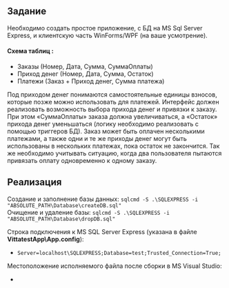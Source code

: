 ## Задание

Необходимо создать простое приложение, с БД на MS Sql Server Express, и клиентскую часть
WinForms/WPF (на ваше усмотрение).

#### Схема таблиц :
- Заказы (Номер, Дата, Сумма, СуммаОплаты)
- Приход денег (Номер, Дата, Сумма, Остаток)
- Платежи (Заказ + Приход денег, Сумма платежа)

Под приходом денег понимаются самостоятельные единицы взносов, которые позже можно
использовать для платежей. Интерфейс должен реализовать возможность выбора прихода денег
и привязки к заказу. При этом «СуммаОплаты» заказа должна увеличиваться, а «Остаток» прихода
денег уменьшаться (логику необходимо реализовать с помощью триггеров БД). Заказ может быть
оплачен несколькими платежами, а также одни и те же приходы денег могут быть использованы
в нескольких платежах, пока остаток не закончится. Так же необходимо учитывать ситуацию, когда
два пользователя пытаются привязать оплату одновременно к одному заказу.

## Реализация

Создание и заполнение базы данных: ```sqlcmd -S .\SQLEXPRESS -i "ABSOLUTE_PATH\Database\createDB.sql"``` \
Очищение и удаление базы: ```sqlcmd -S .\SQLEXPRESS -i "ABSOLUTE_PATH\Database\dropDB.sql"```

Строка подключения к MS SQL Server Express (указана в файле **VittatestApp\App.config**):
- ```Server=localhost\SQLEXPRESS;Database=test;Trusted_Connection=True;```

Местоположение исполняемого файла после сборки в MS Visual Studio:
- ``` ```
